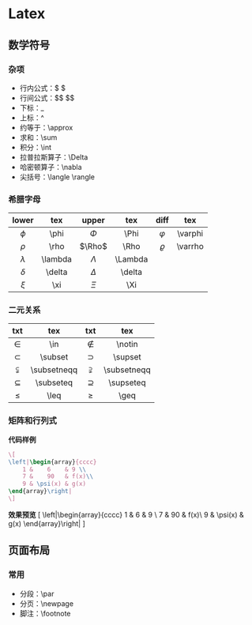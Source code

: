 # Latex
## 数学符号
### 杂项
- 行内公式：\$ \$  
- 行间公式：\$\$   \$\$
- 下标：\_
- 上标：^
- 约等于：\approx
- 求和：\sum
- 积分：\int
- 拉普拉斯算子：\Delta
- 哈密顿算子：\nabla
- 尖括号：\langle \rangle
### 希腊字母
| lower | tex | upper | tex | diff | tex |
|:-:|:-:|:-:|:-:|:-:|:-:|
$\phi$|\\phi|$\Phi$|\\Phi|$\varphi$|\\varphi
$\rho$|\rho|$\Rho$|\Rho|$\varrho$|\varrho
$\lambda$|\lambda|$\Lambda$|\Lambda
$\delta$|\delta|$\Delta$|\delta
$\xi$|\xi|$\Xi$|\Xi
### 二元关系
| txt | tex | txt | tex |
| :-: | :-: | :-:| :-:|
|$\in$ | \in|$\notin$|\notin|
|$\subset$|\subset|$\supset$|\supset
|$\subsetneqq$|\subsetneqq|$\supsetneqq$|\subsetneqq
|$\subseteq$|\subseteq|$\supseteq$|\supseteq
|$\leq$|\leq|$\geq$|\geq

### 矩阵和行列式
**代码样例**
```latex
\[ 
\left|\begin{array}{cccc} 
    1 &    6    & 9 \\ 
    7 &    90   & f(x)\\ 
    9 & \psi(x) & g(x) 
\end{array}\right| 
\]
```
**效果预览**
\[ 
\left|\begin{array}{cccc} 
    1 &    6    & 9 \\ 
    7 &    90   & f(x)\\ 
    9 & \psi(x) & g(x) 
\end{array}\right| 
\]
## 页面布局
### 常用
- 分段：\par
- 分页：\newpage
- 脚注：\footnote